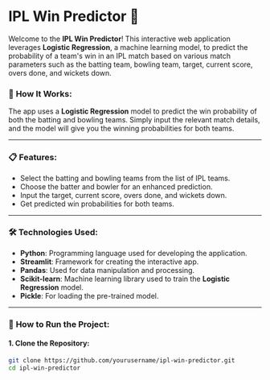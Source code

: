 # IPL Win Predictor 🏏

Welcome to the **IPL Win Predictor**! This interactive web application leverages **Logistic Regression**, a machine learning model, to predict the probability of a team's win in an IPL match based on various match parameters such as the batting team, bowling team, target, current score, overs done, and wickets down.

### 🔮 **How It Works:**
The app uses a **Logistic Regression** model to predict the win probability of both the batting and bowling teams. Simply input the relevant match details, and the model will give you the winning probabilities for both teams.

---

### 📋 **Features**:
- Select the batting and bowling teams from the list of IPL teams.
- Choose the batter and bowler for an enhanced prediction.
- Input the target, current score, overs done, and wickets down.
- Get predicted win probabilities for both teams.

---

### 🛠️ **Technologies Used**:
- **Python**: Programming language used for developing the application.
- **Streamlit**: Framework for creating the interactive app.
- **Pandas**: Used for data manipulation and processing.
- **Scikit-learn**: Machine learning library used to train the **Logistic Regression** model.
- **Pickle**: For loading the pre-trained model.

---

### 🚀 **How to Run the Project**:

#### 1. **Clone the Repository**:
```bash
git clone https://github.com/yourusername/ipl-win-predictor.git
cd ipl-win-predictor

